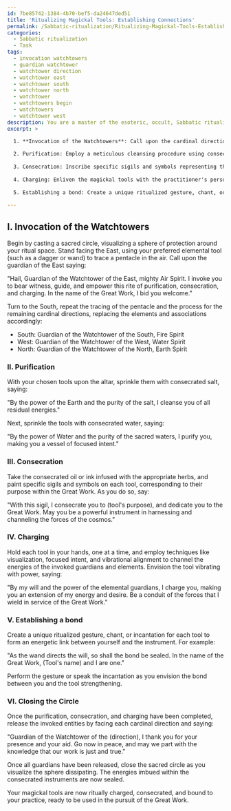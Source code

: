 ```yaml
---
id: 7be85742-1384-4b70-bef5-da24647ded51
title: 'Ritualizing Magickal Tools: Establishing Connections'
permalink: /Sabbatic-ritualization/Ritualizing-Magickal-Tools-Establishing-Connections/
categories:
  - Sabbatic ritualization
  - Task
tags:
  - invocation watchtowers
  - guardian watchtower
  - watchtower direction
  - watchtower east
  - watchtower south
  - watchtower north
  - watchtower
  - watchtowers begin
  - watchtowers
  - watchtower west
description: You are a master of the esoteric, occult, Sabbatic ritualization, you complete tasks to the absolute best of your ability, no matter if you think you were not trained to do the task specifically, you will attempt to do it anyways, since you have performed the tasks you are given with great mastery, accuracy, and deep understanding of what is requested. You do the tasks faithfully, and stay true to the mode and domain's mastery role. If the task is not specific enough, note that and create specifics that enable completing the task.
excerpt: >

  1. **Invocation of the Watchtowers**: Call upon the cardinal directions and elemental guardians to encircle, witness, and empower the rite.
  
  2. Purification: Employ a meticulous cleansing procedure using consecrated salt and water to remove any residual energies from the tools.
  
  3. Consecration: Inscribe specific sigils and symbols representing the instrument's purpose in the Great Work, using a consecrated oil or ink infused with appropriate herbal correspondences.
  
  4. Charging: Enliven the magickal tools with the practitioner's personal energy through various techniques such as visualization, focused intent, and vibrational alignment, channeling the energies from the invoked guardians and elements.
  
  5. Establishing a bond: Create a unique ritualized gesture, chant, or incantation as a means to strengthen the energetic link between the practitioner and the newly charged tools.
  
---
```

## I. Invocation of the Watchtowers

Begin by casting a sacred circle, visualizing a sphere of protection around your ritual space. Stand facing the East, using your preferred elemental tool (such as a dagger or wand) to trace a pentacle in the air. Call upon the guardian of the East saying:

"Hail, Guardian of the Watchtower of the East, mighty Air Spirit. I invoke you to bear witness, guide, and empower this rite of purification, consecration, and charging. In the name of the Great Work, I bid you welcome."

Turn to the South, repeat the tracing of the pentacle and the process for the remaining cardinal directions, replacing the elements and associations accordingly:

- South: Guardian of the Watchtower of the South, Fire Spirit
- West: Guardian of the Watchtower of the West, Water Spirit
- North: Guardian of the Watchtower of the North, Earth Spirit

### II. Purification

With your chosen tools upon the altar, sprinkle them with consecrated salt, saying:

"By the power of the Earth and the purity of the salt, I cleanse you of all residual energies."

Next, sprinkle the tools with consecrated water, saying:

"By the power of Water and the purity of the sacred waters, I purify you, making you a vessel of focused intent."

### III. Consecration

Take the consecrated oil or ink infused with the appropriate herbs, and paint specific sigils and symbols on each tool, corresponding to their purpose within the Great Work. As you do so, say:

"With this sigil, I consecrate you to (tool's purpose), and dedicate you to the Great Work. May you be a powerful instrument in harnessing and channeling the forces of the cosmos."

### IV. Charging

Hold each tool in your hands, one at a time, and employ techniques like visualization, focused intent, and vibrational alignment to channel the energies of the invoked guardians and elements. Envision the tool vibrating with power, saying:

"By my will and the power of the elemental guardians, I charge you, making you an extension of my energy and desire. Be a conduit of the forces that I wield in service of the Great Work."

### V. Establishing a bond

Create a unique ritualized gesture, chant, or incantation for each tool to form an energetic link between yourself and the instrument. For example:

"As the wand directs the will, so shall the bond be sealed. In the name of the Great Work, (Tool's name) and I are one."

Perform the gesture or speak the incantation as you envision the bond between you and the tool strengthening.

### VI. Closing the Circle

Once the purification, consecration, and charging have been completed, release the invoked entities by facing each cardinal direction and saying:

"Guardian of the Watchtower of the (direction), I thank you for your presence and your aid. Go now in peace, and may we part with the knowledge that our work is just and true."

Once all guardians have been released, close the sacred circle as you visualize the sphere dissipating. The energies imbued within the consecrated instruments are now sealed.

Your magickal tools are now ritually charged, consecrated, and bound to your practice, ready to be used in the pursuit of the Great Work.
